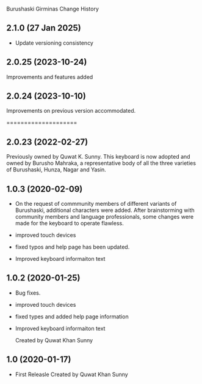 Burushaski Girminas Change History

2.1.0 (27 Jan 2025)
-----------------
* Update versioning consistency

2.0.25 (2023-10-24)
----------------
Improvements and features added

2.0.24 (2023-10-10)
----------------

Improvements on previous version accommodated. 


====================

2.0.23 (2022-02-27)
----------------

Previously owned by Quwat K. Sunny. This keyboard is now adopted and owned by Burusho Mahraka, a representative
body of all the three varieties of Burushaski, Hunza, Nagar and Yasin. 


1.0.3 (2020-02-09)
----------------
* On the request of commmunity members of different variants of Burushaski, additional characters were
  added. After brainstorming with community members and language professionals, some changes were made for the keyboard to operate flawless. 
   
* improved touch devices
* fixed typos and help page has been updated. 
* Improved keyboard informaiton text

1.0.2 (2020-01-25)
----------------
* Bug fixes.
* improved touch devices
* fixed types and added help page information
* Improved keyboard informaiton text

  Created by Quwat Khan Sunny



1.0 (2020-01-17)
----------------
* First Releasle
  Created by Quwat Khan Sunny
